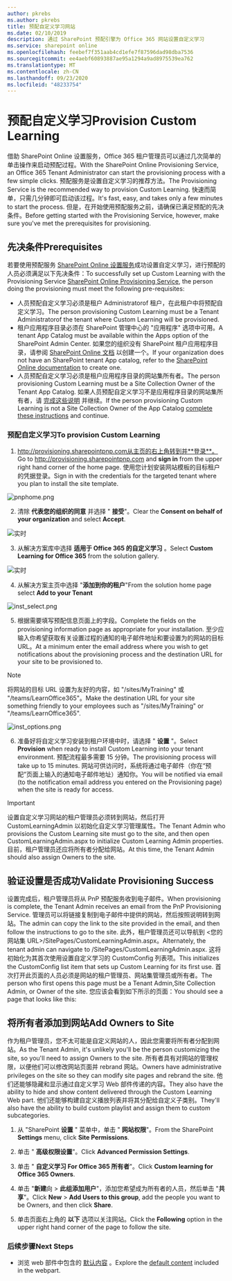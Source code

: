 ```yaml
---
author: pkrebs
ms.author: pkrebs
title: 预配自定义学习网站
ms.date: 02/10/2019
description: 通过 SharePoint 预配引擎为 Office 365 网站设置自定义学习
ms.service: sharepoint online
ms.openlocfilehash: feebef7f351aab4cd1efe7f87596dad98dba7536
ms.sourcegitcommit: ee4aebf60893887ae95a1294a9ad8975539ea762
ms.translationtype: MT
ms.contentlocale: zh-CN
ms.lasthandoff: 09/23/2020
ms.locfileid: "48233754"
---
```

# <a name="provision-custom-learning"></a><span data-ttu-id="8b57d-103">预配自定义学习</span><span class="sxs-lookup"><span data-stu-id="8b57d-103">Provision Custom Learning</span></span>

<span data-ttu-id="8b57d-104">借助 SharePoint Online 设置服务，Office 365 租户管理员可以通过几次简单的单击操作来启动预配过程。</span><span class="sxs-lookup"><span data-stu-id="8b57d-104">With the SharePoint Online Provisioning Service, an Office 365 Tenant Administrator can start the provisioning process with a few simple clicks.</span></span> <span data-ttu-id="8b57d-105">预配服务是设置自定义学习的推荐方法。</span><span class="sxs-lookup"><span data-stu-id="8b57d-105">The Provisioning Service is the recommended way to provision Custom Learning.</span></span> <span data-ttu-id="8b57d-106">快速而简单，只需几分钟即可启动该过程。</span><span class="sxs-lookup"><span data-stu-id="8b57d-106">It's fast, easy, and takes only a few minutes to start the process.</span></span> <span data-ttu-id="8b57d-107">但是，在开始使用预配服务之前，请确保已满足预配的先决条件。</span><span class="sxs-lookup"><span data-stu-id="8b57d-107">Before getting started with the Provisioning Service, however, make sure you've met the prerequisites for provisioning.</span></span>

## <a name="prerequisites"></a><span data-ttu-id="8b57d-108">先决条件</span><span class="sxs-lookup"><span data-stu-id="8b57d-108">Prerequisites</span></span>
 
<span data-ttu-id="8b57d-109">若要使用预配服务 [SharePoint Online 设置服务](https://provisioning.sharepointpnp.com)成功设置自定义学习，进行预配的人员必须满足以下先决条件：</span><span class="sxs-lookup"><span data-stu-id="8b57d-109">To successfully set up Custom Learning with the Provisioning Service [SharePoint Online Provisioning Service](https://provisioning.sharepointpnp.com), the person doing the provisioning must meet the following pre-requisites:</span></span> 
 
- <span data-ttu-id="8b57d-110">人员预配自定义学习必须是租户 Administratorof 租户，在此租户中将预配自定义学习。</span><span class="sxs-lookup"><span data-stu-id="8b57d-110">The person provisioning Custom Learning must be a Tenant Administratorof the tenant where Custom Learning will be provisioned.</span></span>  
- <span data-ttu-id="8b57d-111">租户应用程序目录必须在 SharePoint 管理中心的 "应用程序" 选项中可用。</span><span class="sxs-lookup"><span data-stu-id="8b57d-111">A tenant App Catalog must be available within the Apps option of the SharePoint Admin Center.</span></span> <span data-ttu-id="8b57d-112">如果您的组织没有 SharePoint 租户应用程序目录，请参阅 [SharePoint Online 文档](https://docs.microsoft.com/sharepoint/use-app-catalog) 以创建一个。</span><span class="sxs-lookup"><span data-stu-id="8b57d-112">If your organization does not have an SharePoint tenant App catalog, refer to the [SharePoint Online documentation](https://docs.microsoft.com/sharepoint/use-app-catalog) to create one.</span></span>  
- <span data-ttu-id="8b57d-113">人员预配自定义学习必须是租户应用程序目录的网站集所有者。</span><span class="sxs-lookup"><span data-stu-id="8b57d-113">The person provisioning Custom Learning must be a Site Collection Owner of the Tenant App Catalog.</span></span> <span data-ttu-id="8b57d-114">如果人员预配自定义学习不是应用程序目录的网站集所有者，请 [完成这些说明](addappadmin.md) 并继续。</span><span class="sxs-lookup"><span data-stu-id="8b57d-114">If the person provisioning Custom Learning is not a Site Collection Owner of the App Catalog [complete these instructions](addappadmin.md) and continue.</span></span> 

### <a name="to-provision-custom-learning"></a><span data-ttu-id="8b57d-115">预配自定义学习</span><span class="sxs-lookup"><span data-stu-id="8b57d-115">To provision Custom Learning</span></span>

1. <span data-ttu-id="8b57d-116">http://provisioning.sharepointpnp.com从主页的右上角转到并**登录**。</span><span class="sxs-lookup"><span data-stu-id="8b57d-116">Go to http://provisioning.sharepointpnp.com and **sign in** from the upper right hand corner of the home page.</span></span>  <span data-ttu-id="8b57d-117">使用您计划安装网站模板的目标租户的凭据登录。</span><span class="sxs-lookup"><span data-stu-id="8b57d-117">Sign in with the  credentials for the targeted tenant where you plan to install the site template.</span></span>

![pnphome.png](media/inst_signin.png)

2. <span data-ttu-id="8b57d-119">清除 **代表您的组织的同意** 并选择 " **接受**"。</span><span class="sxs-lookup"><span data-stu-id="8b57d-119">Clear the **Consent on behalf of your organization** and select **Accept**.</span></span>

![实时](media/inst_perms.png)

3. <span data-ttu-id="8b57d-121">从解决方案库中选择 **适用于 Office 365 的自定义学习** 。</span><span class="sxs-lookup"><span data-stu-id="8b57d-121">Select **Custom Learning for Office 365** from the solution gallery.</span></span>

![实时](media/inst_select.png)

4. <span data-ttu-id="8b57d-123">从解决方案主页中选择 "**添加到你的租户**"</span><span class="sxs-lookup"><span data-stu-id="8b57d-123">From the solution home page select **Add to your Tenant**</span></span>

![inst_select.png](media/inst_add.png)

5. <span data-ttu-id="8b57d-125">根据需要填写预配信息页面上的字段。</span><span class="sxs-lookup"><span data-stu-id="8b57d-125">Complete the fields on the provisioning information page as appropriate for your installation.</span></span> <span data-ttu-id="8b57d-126">至少应输入你希望获取有关设置过程的通知的电子邮件地址和要设置为的网站的目标 URL。</span><span class="sxs-lookup"><span data-stu-id="8b57d-126">At a minimum enter the email address where you wish to get notifications about the provisioning process and the destination URL for your site to be provisioned to.</span></span>  
> [!NOTE]
> <span data-ttu-id="8b57d-127">将网站的目标 URL 设置为友好的内容，如 "/sites/MyTraining" 或 "/teams/LearnOffice365"。</span><span class="sxs-lookup"><span data-stu-id="8b57d-127">Make the destination URL for your site something friendly to your employees such as "/sites/MyTraining" or "/teams/LearnOffice365".</span></span>

![inst_options.png](media/inst_options.png)

6. <span data-ttu-id="8b57d-129">准备好将自定义学习安装到租户环境中时，请选择 " **设置** "。</span><span class="sxs-lookup"><span data-stu-id="8b57d-129">Select **Provision** when ready to install Custom Learning into your tenant environment.</span></span>  <span data-ttu-id="8b57d-130">预配流程最多需要 15 分钟。</span><span class="sxs-lookup"><span data-stu-id="8b57d-130">The provisioning process will take up to 15 minutes.</span></span> <span data-ttu-id="8b57d-131">网站可供访问时，系统将通过电子邮件（你在“预配”页面上输入的通知电子邮件地址）通知你。</span><span class="sxs-lookup"><span data-stu-id="8b57d-131">You will be notified via email (to the notification email address you entered on the Provisioning page) when the site is ready for access.</span></span>

> [!IMPORTANT]
> <span data-ttu-id="8b57d-132">设置自定义学习网站的租户管理员必须转到网站，然后打开 CustomLearningAdmin 以初始化自定义学习管理属性。</span><span class="sxs-lookup"><span data-stu-id="8b57d-132">The Tenant Admin who provisions the Custom Learning site must go to the site, and then open CustomLearningAdmin.aspx to initialize Custom Learning Admin properties.</span></span> <span data-ttu-id="8b57d-133">目前，租户管理员还应将所有者分配给网站。</span><span class="sxs-lookup"><span data-stu-id="8b57d-133">At this time, the Tenant Admin should also assign Owners to the site.</span></span> 

## <a name="validate-provisioning-success"></a><span data-ttu-id="8b57d-134">验证设置是否成功</span><span class="sxs-lookup"><span data-stu-id="8b57d-134">Validate Provisioning Success</span></span>

<span data-ttu-id="8b57d-135">设置完成后，租户管理员将从 PnP 预配服务收到电子邮件。</span><span class="sxs-lookup"><span data-stu-id="8b57d-135">When provisioning is complete, the Tenant Admin receives an email from the PnP Provisioning Service.</span></span> <span data-ttu-id="8b57d-136">管理员可以将链接复制到电子邮件中提供的网站，然后按照说明转到网站。</span><span class="sxs-lookup"><span data-stu-id="8b57d-136">The admin can copy the link to the site provided in the email, and then follow the instructions to go to the site.</span></span> <span data-ttu-id="8b57d-137">此外，租户管理员还可以导航到 <您的网站集 URL>/SitePages/CustomLearningAdmin.aspx。</span><span class="sxs-lookup"><span data-stu-id="8b57d-137">Alternately, the tenant admin can navigate to <YOUR-SITE-COLLECTION-URL>/SitePages/CustomLearningAdmin.aspx.</span></span> <span data-ttu-id="8b57d-138">这将初始化为其首次使用设置自定义学习的 CustomConfig 列表项。</span><span class="sxs-lookup"><span data-stu-id="8b57d-138">This initializes the CustomConfig list item that sets up Custom Learning for its first use.</span></span> <span data-ttu-id="8b57d-139">首次打开此页面的人员必须是网站的租户管理员、网站集管理员或所有者。</span><span class="sxs-lookup"><span data-stu-id="8b57d-139">The person who first opens this page must be a Tenant Admin,Site Collection Admin, or Owner of the site.</span></span> <span data-ttu-id="8b57d-140">您应该会看到如下所示的页面：</span><span class="sxs-lookup"><span data-stu-id="8b57d-140">You should see a page that looks like this:</span></span> 

## <a name="add-owners-to-site"></a><span data-ttu-id="8b57d-141">将所有者添加到网站</span><span class="sxs-lookup"><span data-stu-id="8b57d-141">Add Owners to Site</span></span>
<span data-ttu-id="8b57d-142">作为租户管理员，您不太可能是自定义网站的人，因此您需要将所有者分配到网站。</span><span class="sxs-lookup"><span data-stu-id="8b57d-142">As the Tenant Admin, it's unlikely you'll be the person customizing the site, so you'll need to assign Owners to the site.</span></span> <span data-ttu-id="8b57d-143">所有者具有对网站的管理权限，以便他们可以修改网站页面并 rebrand 网站。</span><span class="sxs-lookup"><span data-stu-id="8b57d-143">Owners have administrative privileges on the site so they can modify site pages and rebrand the site.</span></span> <span data-ttu-id="8b57d-144">他们还能够隐藏和显示通过自定义学习 Web 部件传递的内容。</span><span class="sxs-lookup"><span data-stu-id="8b57d-144">They also have the ability to hide and show content delivered through the Custom Learning Web part.</span></span> <span data-ttu-id="8b57d-145">他们还能够构建自定义播放列表并将其分配给自定义子类别。</span><span class="sxs-lookup"><span data-stu-id="8b57d-145">They'll also have the ability to build custom playlist and assign them to custom subcategories.</span></span>  

1. <span data-ttu-id="8b57d-146">从 "SharePoint **设置** " 菜单中，单击 " **网站权限**"。</span><span class="sxs-lookup"><span data-stu-id="8b57d-146">From the SharePoint **Settings** menu, click **Site Permissions**.</span></span>
2. <span data-ttu-id="8b57d-147">单击 " **高级权限设置**"。</span><span class="sxs-lookup"><span data-stu-id="8b57d-147">Click **Advanced Permission Settings**.</span></span>
3. <span data-ttu-id="8b57d-148">单击 " **自定义学习 For Office 365 所有者**"。</span><span class="sxs-lookup"><span data-stu-id="8b57d-148">Click **Custom learning for Office 365 Owners**.</span></span>
4. <span data-ttu-id="8b57d-149">单击 "**新建**向  >  **此组添加用户**"，添加您希望成为所有者的人员，然后单击 "**共享**"。</span><span class="sxs-lookup"><span data-stu-id="8b57d-149">Click **New** > **Add Users to this group**, add the people you want to be Owners, and then click **Share**.</span></span>

8. <span data-ttu-id="8b57d-150">单击页面右上角的 **以下** 选项以关注网站。</span><span class="sxs-lookup"><span data-stu-id="8b57d-150">Click the **Following** option in the upper right hand corner of the page to follow the site.</span></span>  

### <a name="next-steps"></a><span data-ttu-id="8b57d-151">后续步骤</span><span class="sxs-lookup"><span data-stu-id="8b57d-151">Next Steps</span></span>
- <span data-ttu-id="8b57d-152">浏览 web 部件中包含的 [默认内容](sitecontent.md) 。</span><span class="sxs-lookup"><span data-stu-id="8b57d-152">Explore the [default content](sitecontent.md) included in the webpart.</span></span>
